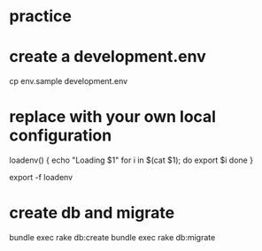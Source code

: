 # practice

# create a development.env
cp env.sample development.env

# replace with your own local configuration
loadenv()
{
  echo "Loading $1"
  for i in $(cat $1); do
    export $i
  done
}

export -f loadenv

# create db and migrate
bundle exec rake db:create
bundle exec rake db:migrate

